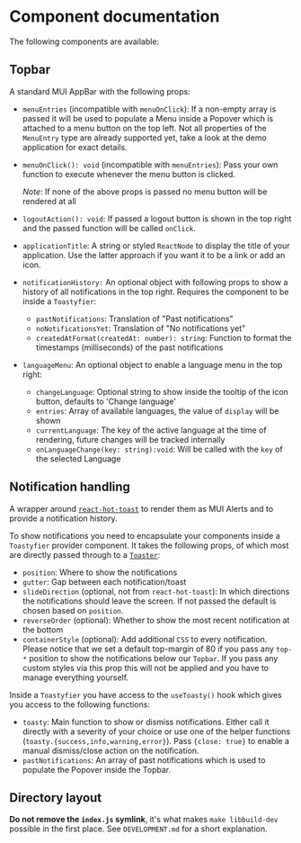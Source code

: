 # Component documentation

The following components are available:

## Topbar

A standard MUI AppBar with the following props:

- `menuEntries` (incompatible with `menuOnClick`): If a non-empty array is passed it
  will be used to populate a Menu inside a Popover which is attached to a menu button on
  the top left. Not all properties of the `MenuEntry` type are already supported yet,
  take a look at the demo application for exact details.
- `menuOnClick(): void` (incompatible with `menuEntries`): Pass your own function to
  execute whenever the menu button is clicked.

  _Note_: If none of the above props is passed no menu button will be rendered at all

- `logoutAction(): void`: If passed a logout button is shown in the top right and the
  passed function will be called `onClick`.
- `applicationTitle`: A string or styled `ReactNode` to display the title of your
  application. Use the latter approach if you want it to be a link or add an icon.
- `notificationHistory:` An optional object with following props to show a history of
  all notifications in the top right. Requires the component to be inside a
  `Toastyfier`:
  - `pastNotifications`: Translation of "Past notifications"
  - `noNotificationsYet`: Translation of "No notifications yet"
  - `createdAtFormat(createdAt: number): string`: Function to format the timestamps
    (milliseconds) of the past notifications
- `languageMenu`: An optional object to enable a language menu in the top right:
  - `changeLanguage`: Optional string to show inside the tooltip of the icon button,
    defaults to 'Change language'
  - `entries`: Array of available languages, the value of `display` will be shown
  - `currentLanguage`: The key of the active language at the time of rendering, future
    changes will be tracked internally
  - `onLanguageChange(key: string):void`: Will be called with the `key` of the selected
    Language

## Notification handling

A wrapper around [`react-hot-toast`](https://github.com/timolins/react-hot-toast) to
render them as MUI Alerts and to provide a notification history.

To show notifications you need to encapsulate your components inside a `Toastyfier`
provider component. It takes the following props, of which most are directly passed
through to a [`Toaster`](https://react-hot-toast.com/docs/toaster):

- `position`: Where to show the notifications
- `gutter`: Gap between each notification/toast
- `slideDirection` (optional, not from `react-hot-toast`): In which directions the
  notifications should leave the screen. If not passed the default is chosen based on
  `position`.
- `reverseOrder` (optional): Whether to show the most recent notification at the bottom
- `containerStyle` (optional): Add additional `CSS` to every notification. Please notice
  that we set a default top-margin of 80 if you pass any `top-*` position to show the
  notifications below our `Topbar`. If you pass any custom styles via this prop this
  will not be applied and you have to manage everything yourself.

Inside a `Toastyfier` you have access to the `useToasty()` hook which gives you access
to the following functions:

- `toasty`: Main function to show or dismiss notifications. Either call it directly with
  a severity of your choice or use one of the helper functions
  (`toasty.{success,info,warning,error}`). Pass `{close: true}` to enable a manual
  dismiss/close action on the notification.
- `pastNotifications`: An array of past notifications which is used to populate the
  Popover inside the Topbar.

## Directory layout

**Do not remove the `index.js` symlink**, it's what makes `make libbuild-dev` possible
in the first place. See `DEVELOPMENT.md` for a short explanation.
